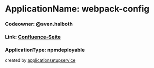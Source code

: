 # __ApplicationName:__ webpack-config

### __Codeowner:__ @sven.halboth

### __Link:__ [Confluence-Seite](https://wiki.marcapo.com/)

### __ApplicationType:__ npmdeployable  


created by [applicationsetupservice](https://git.marcapo.com/marcapo/npm-deployable-templates)  